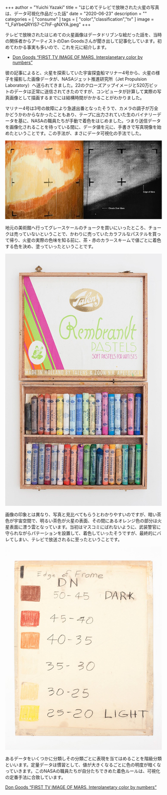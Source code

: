 +++
author = "Yuichi Yazaki"
title = "はじめてテレビで放映された火星の写真は、データ可視化作品だった話"
date = "2020-06-23"
description = ""
categories = [
    "consume"
]
tags = [
    "color","classification","tv"
]
image = "1_FaYbeQRYIS7-C7hF-gNXYA.jpeg"
+++

テレビで放映されたはじめての火星画像はデータドリブンな絵だった話を、当時の関係者からアーティストのDan Goodsさんが聞き出して記事化しています。初めてわかる事実も多いので、これを元に紹介します。

- [Don Goods “FIRST TV IMAGE OF MARS, Interplanetary color by numbers”](https://www.directedplay.com/first-tv-image-of-mars)

<!--more-->

彼の記事によると、火星を探索していた宇宙探査船マリナー4号から、火星の様子を撮影した画像データが、NASAジェット推進研究所（Jet Propulsion Laboratory）へ送られてきました。22のクローズアップイメージと520万ビットのデータは正常に送信されてきたのですが、コンピュータが計算して実際の写真画像として描画するまでには結構時間がかかることがわかりました。

マリナー4号は3号の故障により急遽出番となったそうで、カメラの調子が万全かどうかわからなかったこともあり、テープに出力されていた生のバイナリーデータを基に、NASAの職員たちが手動で着色をはじめました。つまり送信データを画像化されることを待っている間に、データ値を元に、手書きで写真現像を始めたということです。この手法が、まさにデータ可視化の手法でした。

![左が人の手による着色、右が実際の写真。http://www.directedplay.com/first-tv-image-of-mars より引用。](1_FaYbeQRYIS7-C7hF-gNXYA.jpeg)

地元の美術館へ行ってグレースケールのチョークを買いにいったところ、チョークは売っていないということで、かわりに売っていたカラフルなパステルを買って帰り、火星の実際の色味を知る前に、茶・赤のカラースキームで値ごとに着色する色を決め、塗っていったということです。

![http://www.directedplay.com/first-tv-image-of-mars より引用。](1_LzYN0pgjNFVCXM-F3qgn_Q.jpeg)

画像の印象とは異なり、写真と見比べてもらうとわかりやすいのですが、暗い茶色が宇宙空間で、明るい茶色が火星の表面、その間にあるオレンジ色の部分は火星表面に漂う雲となっています。当初はマスコミにばれないように、武装警官に守られながらパテーションを設置して、着色していったそうですが、最終的にバレてしまい、テレビで放送されるに至ったということです。

![http://www.directedplay.com/first-tv-image-of-mars より引用。](1_RYsKf_MYcv9CscLrrJPi8A.jpeg)

あるデータをいくつかに分類しその分類ごとに表現を当てはめることを階級分類といいます。定量データは慣習として、値が大きくなるごとに色の明度が暗くなっていきます。このNASAの職員たちが自分たちできめた着色ルールは、可視化の定番手法に合致しています。

[Don Goods “FIRST TV IMAGE OF MARS, Interplanetary color by numbers”](https://www.directedplay.com/first-tv-image-of-mars)